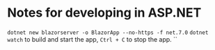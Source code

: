 # Notes for developing in ASP.NET
`dotnet new blazorserver -o BlazorApp --no-https -f net.7.0`
`dotnet watch` to build and start the app, `Ctrl + C` to stop the app.
``
